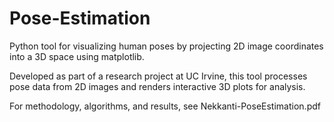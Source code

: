 # Pose-Estimation
Python tool for visualizing human poses by projecting 2D image coordinates into a 3D space using matplotlib.

Developed as part of a research project at UC Irvine, this tool processes pose data from 2D images and renders interactive 3D plots for analysis.

For methodology, algorithms, and results, see Nekkanti-PoseEstimation.pdf
